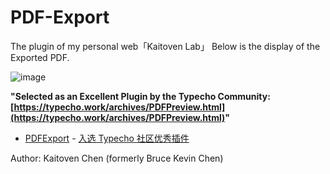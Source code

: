 # PDF-Export
The plugin of my personal web「Kaitoven Lab」
Below is the display of the Exported PDF.

![image](https://github.com/user-attachments/assets/7e540251-4bb5-4942-add8-52cdcc4b372a)


**"Selected as an Excellent Plugin by the Typecho Community: [https://typecho.work/archives/PDFPreview.html](https://typecho.work/archives/PDFPreview.html)"**

- [PDFExport](#pdfexport) - [入选 Typecho 社区优秀插件](https://typecho.work/archives/PDFPreview.html)

Author: Kaitoven Chen (formerly Bruce Kevin Chen)
